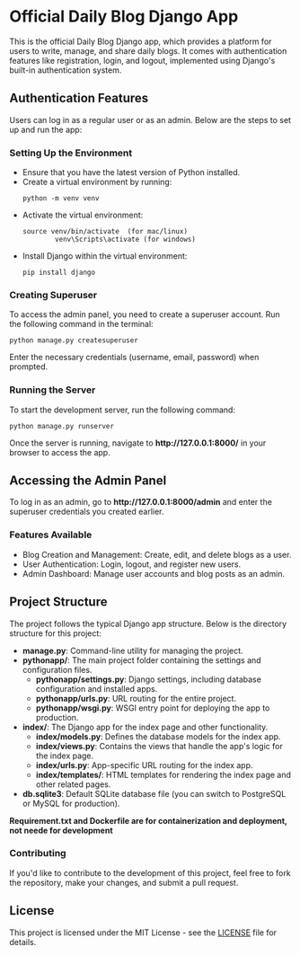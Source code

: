 <!DOCTYPE HTML>
<html lang="en">
<head>
    <meta charset="UTF-8">
    <meta name="viewport" content="width=device-width, initial-scale=1.0">
    
</head>
<body>

<h1>Official Daily Blog Django App</h1>

<p>This is the official Daily Blog Django app, which provides a platform for users to write, manage, and share daily blogs. It comes with authentication features like registration, login, and logout, implemented using Django's built-in authentication system.</p>

<h2>Authentication Features</h2>
<p>Users can log in as a regular user or as an admin. Below are the steps to set up and run the app:</p>

<h3>Setting Up the Environment</h3>
<ul>
    <li>Ensure that you have the latest version of Python installed.</li>
    <li>Create a virtual environment by running:
        <pre><code>python -m venv venv</code></pre>
    </li>
    <li>Activate the virtual environment:
        <pre><code>source venv/bin/activate  (for mac/linux)
        venv\Scripts\activate (for windows) </code></pre>
    </li>
    <li>Install Django within the virtual environment:
        <pre><code>pip install django</code></pre>
    </li>
</ul>

<h3>Creating Superuser</h3>
<p>To access the admin panel, you need to create a superuser account. Run the following command in the terminal:</p>
<pre><code>python manage.py createsuperuser</code></pre>
<p>Enter the necessary credentials (username, email, password) when prompted.</p>

<h3>Running the Server</h3>
<p>To start the development server, run the following command:</p>
<pre><code>python manage.py runserver</code></pre>
<p>Once the server is running, navigate to <strong>http://127.0.0.1:8000/</strong> in your browser to access the app.</p>

<h2>Accessing the Admin Panel</h2>
<p>To log in as an admin, go to <strong>http://127.0.0.1:8000/admin</strong> and enter the superuser credentials you created earlier.</p>

<h3>Features Available</h3>
<ul>
    <li>Blog Creation and Management: Create, edit, and delete blogs as a user.</li>
    <li>User Authentication: Login, logout, and register new users.</li>
    <li>Admin Dashboard: Manage user accounts and blog posts as an admin.</li>
</ul>

<h2>Project Structure</h2>
<p>The project follows the typical Django app structure. Below is the directory structure for this project:</p>
<ul>
    <li><strong>manage.py</strong>: Command-line utility for managing the project.</li>
    <li><strong>pythonapp/</strong>: The main project folder containing the settings and configuration files.
        <ul>
            <li><strong>pythonapp/settings.py</strong>: Django settings, including database configuration and installed apps.</li>
            <li><strong>pythonapp/urls.py</strong>: URL routing for the entire project.</li>
            <li><strong>pythonapp/wsgi.py</strong>: WSGI entry point for deploying the app to production.</li>
        </ul>
    </li>
    <li><strong>index/</strong>: The Django app for the index page and other functionality.
        <ul>
            <li><strong>index/models.py</strong>: Defines the database models for the index app.</li>
            <li><strong>index/views.py</strong>: Contains the views that handle the app's logic for the index page.</li>
            <li><strong>index/urls.py</strong>: App-specific URL routing for the index app.</li>
            <li><strong>index/templates/</strong>: HTML templates for rendering the index page and other related pages.</li>
        </ul>
    </li>
    <li><strong>db.sqlite3</strong>: Default SQLite database file (you can switch to PostgreSQL or MySQL for production).</li>
</ul>
<b>Requirement.txt and Dockerfile are for containerization and deployment, not neede for development</b>

<h3>Contributing</h3>
<p>If you'd like to contribute to the development of this project, feel free to fork the repository, make your changes, and submit a pull request.</p>

<h2>License</h2>
<p>This project is licensed under the MIT License - see the <a href="LICENSE">LICENSE</a> file for details.</p>

</body>
</html>

